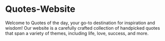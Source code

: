 # Quotes-Website
Welcome to Quotes of the day, your go-to destination for inspiration and wisdom! Our website is a carefully crafted collection of handpicked quotes that span a variety of themes, including life, love, success, and more.
